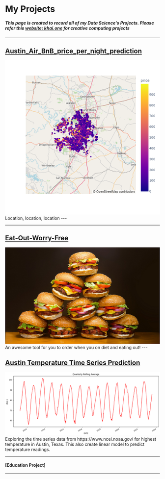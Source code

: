 # My Projects

##### This page is created to record all of my Data Science's Projects. Please refer this [website: khai.one](https://khai.one/) for creative computing projects

---
## [Austin_Air_BnB_price_per_night_prediction](https://github.com/Khaihuyennguyen/Austin_Air_BnB_price_per_night_prediction)
<img src="images/Austin_Air_BnB.png"/>
Location, location, location
---

---
## [Eat-Out-Worry-Free](https://eat-out-worry-free.streamlit.app/)
<img src="images/ham.jpg"/>
An awesome tool for you to order when you on diet and eating out!
---

## [Austin Temperature Time Series Prediction](https://github.com/Khaihuyennguyen/Austin_Temp_Linear_Regression)
<img src="images/Austin_temp.png"/>
Exploring the time series data from https://www.ncei.noaa.gov/ for highest temperature in Austin, Texas. This also create linear model to predict temperature readings.

---

#### [Education Project]

---

